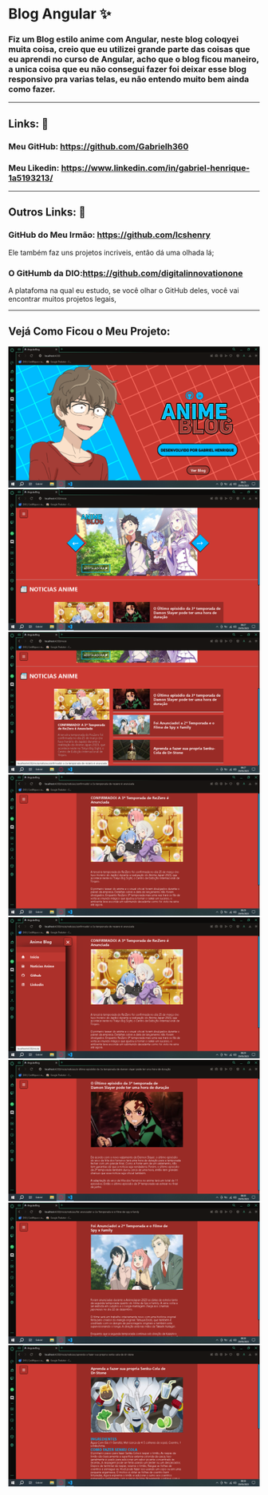# Blog Angular ✨

### Fiz um Blog estilo anime com Angular, neste blog coloqyei muita coisa, creio que eu utilizei grande parte das coisas que eu aprendi no curso de Angular, acho que o blog ficou maneiro, a unica coisa que eu não consegui fazer foi deixar esse blog responsivo pra varias telas, eu nâo entendo muito bem ainda como fazer. 

----------

 ## Links: 🔗
### Meu GitHub: https://github.com/Gabrielh360

### Meu Likedin: https://www.linkedin.com/in/gabriel-henrique-1a5193213/

----------

## Outros Links: 🔗
### GitHub do Meu Irmão: https://github.com/lcshenry 
Ele também faz uns projetos incriveis, entâo dá uma olhada lá;


### O GitHumb da DIO:https://github.com/digitalinnovationone
A platafoma na qual eu estudo, se você olhar o GitHub deles, você vai encontrar muitos projetos legais,

----------
## Vejá Como Ficou o Meu Projeto:

![alt](./src/assets/preview/Image_1.png)
![alt](./src/assets/preview/Image_2.png)
![alt](./src/assets/preview/Image_3.png)
![alt](./src/assets/preview/Image_4.png)
![alt](./src/assets/preview/Image_5.png)
![alt](./src/assets/preview/Image_6.png)
![alt](./src/assets/preview/Image_7.png)
![alt](./src/assets/preview/Image_8.png)
